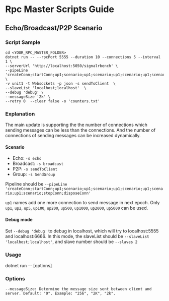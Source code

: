 # Rpc Master Scripts Guide

## Echo/Broadcast/P2P Scenario

### Script Sample
```
cd <YOUR_RPC_MASTER_FOLDER>
dotnet run -- --rpcPort 5555 --duration 10 --connections 5 --interval 1 \
--serverUrl 'http://localhost:5050/signalrbench' \
--pipeLine 'createConn;startConn;up1;scenario;up1;scenario;up1;scenario;up1;scenario;up1;scenario;stopConn;disposeConn' \
-v unit1 -t Websockets -p json -s sendToClient  \
--slaveList 'localhost;localhost'  \
--debug 'debug' \
--messageSize '2k' \
--retry 0  --clear false -o 'counters.txt'
```

### Explanation

The main update is supporting the the number of connections which sending messages can be less than the connections. And the number of connections of sending messages can be increased dynamically.

#### Scenario
* Echo: ` -s echo `
* Broadcast: ` -s broadcast `
* P2P: ` -s sendToClient `
* Group: `-s SendGroup`

Pipeline should be `--pipeLine 'createConn;startConn;up1;scenario;up1;scenario;up1;scenario;up1;scenario;up1;scenario;stopConn;disposeConn'`

`up1` names add one more connection to send message in next epoch.
Only `up1`, `up2`, `up5`, `up100`, `up200`, `up500`, `up1000`, `up2000`, `up5000` can be used.


#### Debug mode
Set `--debug 'debug'` to debug in localhost, which will try to localhost:5555 and localhost:6666.
In this mode, the slaveList should be `--slaveList 'localhost;localhost'`, and slave number should be `--slaves 2`


### Usage
dotnet run -- [options]

### Options
```
--messageSize: Determine the message size sent between client and server. Default: "0". Example: "256", "2K", "2k".

```
